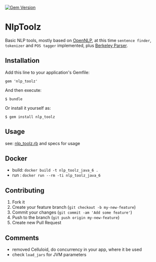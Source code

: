[![Gem Version](https://badge.fury.io/rb/nlp_toolz.png)](http://badge.fury.io/rb/nlp_toolz)

# NlpToolz

Basic NLP tools, mostly based on [OpenNLP](http://opennlp.apache.org), at this time `sentence finder`, `tokenizer` and `POS tagger` implemented, plus [Berkeley Parser](http://code.google.com/p/berkeleyparser/).

## Installation

Add this line to your application's Gemfile:

    gem 'nlp_toolz'

And then execute:

    $ bundle

Or install it yourself as:

    $ gem install nlp_toolz

## Usage

see: [nlp_toolz.rb](https://github.com/LeFnord/nlp_toolz/blob/master/lib/nlp_toolz.rb) and specs for usage

## Docker

- build: `docker build -t nlp_toolz_java_6 .`
- run : `docker run --rm -ti nlp_toolz_java_6`

## Contributing

1. Fork it
2. Create your feature branch (`git checkout -b my-new-feature`)
3. Commit your changes (`git commit -am 'Add some feature'`)
4. Push to the branch (`git push origin my-new-feature`)
5. Create new Pull Request

## Comments

- removed Celluloid, do concurrency in your app, where it be used
- check `load_jars` for JVM parameters
